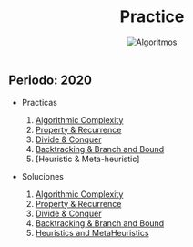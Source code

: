 <h1 align="center">Practice</h1>
<div align="center">
  <img src="https://img.shields.io/badge/Practice-Algorithms-yellow" alt="Algoritmos">
  <br><br>
</div>
  
  
## Periodo: 2020

- Practicas
  1. [Algorithmic Complexity](https://github.com/BrandPM18/Algorithms/blob/master/Practicas/Practica_1_Preguntas.pdf)
  2. [Property & Recurrence](https://github.com/BrandPM18/Algorithms/blob/master/Practicas/Practica_2_Preguntas.pdf)
  3. [Divide & Conquer](https://github.com/BrandPM18/Algorithms/blob/master/Practicas/Practica_3_Preguntas.pdf)
  4. [Backtracking & Branch and Bound](https://github.com/BrandPM18/Algorithms/blob/master/Practicas/Practica_4_Preguntas.pdf)
  5. [Heuristic & Meta-heuristic]
  
- Soluciones
  1. [Algorithmic Complexity](https://slides.com/brandomiguelpalaciosmogollon/brand_alg_1/fullscreen)
  2. [Property & Recurrence](https://github.com/BrandPM18/Algorithms/blob/master/Practicas/Practica_2.pdf)
  3. [Divide & Conquer](https://github.com/BrandPM18/Algorithms/blob/master/Practicas/Practica_3.pdf)
  4. [Backtracking & Branch and Bound](https://github.com/BrandPM18/Algorithms/blob/master/Practicas/Practica_4.pdf)
  5. [Heuristics and MetaHeuristics](https://github.com/BrandPM18/Algorithms/blob/master/Practicas/Practica_5.pdf)
